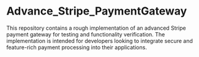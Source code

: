 # Advance_Stripe_PaymentGateway
This repository contains a rough implementation of an advanced Stripe payment gateway for testing and functionality verification.
The implementation is intended for developers looking to integrate secure and feature-rich payment processing into their applications.
